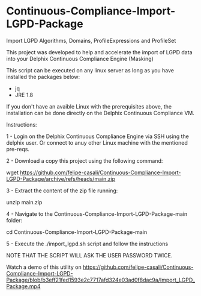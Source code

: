 # Continuous-Compliance-Import-LGPD-Package
Import LGPD Algorithms, Domains, ProfileExpressions and ProfileSet

This project was developed to help and accelerate the import of LGPD data into your Delphix Continuous Compliance Engine (Masking)

This script can be executed on any linux server as long as you have installed the packages below:

- jq
- JRE 1.8

If you don't have an avaible Linux with the prerequisites above, the installation can be done directly on the Delphix Continuous Compliance VM.

Instructions:

1 - Login on the Delphix Continuous Compliance Engine via SSH using the delphix user. Or connect to anuy other Linux machine with the mentioned pre-reqs.

2 - Download a copy this project using the following command:

wget https://github.com/felipe-casali/Continuous-Compliance-Import-LGPD-Package/archive/refs/heads/main.zip

3 - Extract the content of the zip file running:

unzip main.zip

4 - Navigate to the Continuous-Compliance-Import-LGPD-Package-main folder:

cd Continuous-Compliance-Import-LGPD-Package-main

5 - Execute the ./import_lgpd.sh script and follow the instructions

NOTE THAT THE SCRIPT WILL ASK THE USER PASSWORD TWICE.

Watch a demo of this utility on https://github.com/felipe-casali/Continuous-Compliance-Import-LGPD-Package/blob/b3eff21fed1593e2c7717afd324e03ad0f8dac9a/Import_LGPD_Package.mp4
